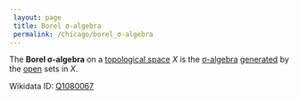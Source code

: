 ```yaml
---
 layout: page
 title: Borel σ-algebra
 permalink: /chicago/borel_σ-algebra
---
```


The **Borel σ-algebra** on a [topological space](https://mathgloss.github.io/MathGloss/chicago/topological_space) $X$ is the [σ-algebra](https://mathgloss.github.io/MathGloss/chicago/σ-algebra) [generated](https://mathgloss.github.io/MathGloss/chicago/generate_a_σ-algebra) by the [open](https://mathgloss.github.io/MathGloss/chicago/open) sets in $X$.

Wikidata ID: [Q1080067](https://www.wikidata.org/wiki/Q1080067)